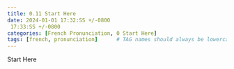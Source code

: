 ```yaml
---
title: 0.11 Start Here
date: 2024-01-01 17:32:SS +/-0800
 17:33:SS +/-0800
categories: [French Pronunciation, 0 Start Here]
tags: [french, pronunciation]      # TAG names should always be lowercase
---
```


Start Here
